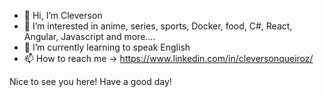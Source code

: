 - 👋 Hi, I’m Cleverson
- 👀 I’m interested in anime, series, sports, Docker, food, C#, React, Angular, Javascript and more....
- 🌱 I’m currently learning to speak English
- 📫 How to reach me -> https://www.linkedin.com/in/cleversonqueiroz/

Nice to see you here! Have a good day!

